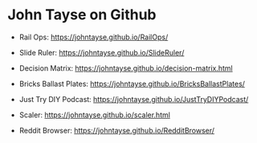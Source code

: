 # John Tayse on Github

- Rail Ops: https://johntayse.github.io/RailOps/

- Slide Ruler: https://johntayse.github.io/SlideRuler/

- Decision Matrix: https://johntayse.github.io/decision-matrix.html

- Bricks Ballast Plates: https://johntayse.github.io/BricksBallastPlates/

- Just Try DIY Podcast: https://johntayse.github.io/JustTryDIYPodcast/

- Scaler: https://johntayse.github.io/scaler.html

- Reddit Browser: https://johntayse.github.io/RedditBrowser/
